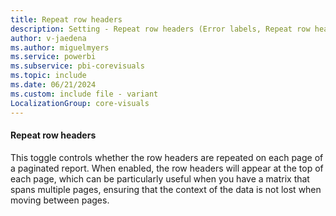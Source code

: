 ```yaml
---
title: Repeat row headers
description: Setting - Repeat row headers (Error labels, Repeat row headers)
author: v-jaedena
ms.author: miguelmyers
ms.service: powerbi
ms.subservice: pbi-corevisuals
ms.topic: include
ms.date: 06/21/2024
ms.custom: include file - variant
LocalizationGroup: core-visuals
---
```

#### Repeat row headers

This toggle controls whether the row headers are repeated on each page of a paginated report. When enabled, the row headers will appear at the top of each page, which can be particularly useful when you have a matrix that spans multiple pages, ensuring that the context of the data is not lost when moving between pages.
